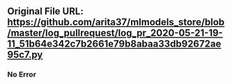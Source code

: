 ## Original File URL: https://github.com/arita37/mlmodels_store/blob/master/log_pullrequest/log_pr_2020-05-21-19-11_51b64e342c7b2661e79b8abaa33db92672ae95c7.py<br />

### No Error